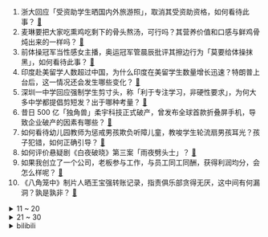 1. 浙大回应「受资助学生晒国内外旅游照」，取消其受资助资格，如何看待此事？ [:link:](https://www.zhihu.com/question/4918993474)
2. 麦琳要把大家吃熏鸡吃剩下的骨头熬汤，可行吗？其营养价值和口感与鲜鸡骨炖出来的一样吗？ [:link:](https://www.zhihu.com/question/4931263220)
3. 前体操冠军当性感女主播，奥运冠军管晨辰批评其擦边行为「莫要给体操抹黑」，如何看待此事？ [:link:](https://www.zhihu.com/question/4871887451)
4. 印度赴美留学人数超过中国，为什么印度在美留学生数量增长迅速？特朗普上台后，这一情况还会发生哪些变化？ [:link:](https://www.zhihu.com/question/4571472271)
5. 深圳一中学回应强制学生剪寸头，称「利于专注学习，非硬性要求」，为何大多中学都提倡剪短发？出于哪种考量？ [:link:](https://www.zhihu.com/question/4939909859)
6. 昔日 500 亿「独角兽」柔宇科技正式破产，曾发布全球首款折叠屏手机，导致企业破产的因素有哪些？ [:link:](https://www.zhihu.com/question/4598631472)
7. 如何看待幼儿园教师为惩戒男孩欺负听障儿童，教唆学生轮流扇男孩耳光？孩子犯错，如何正确引导？ [:link:](https://www.zhihu.com/question/4642460804)
8. 如何评价悬疑剧《白夜破晓》第三案「雨夜劈头士」？ [:link:](https://www.zhihu.com/question/4854523964)
9. 如果我创立了一个公司，老板参与工作，与员工同工同酬，获得利润均分，会怎么样呢？ [:link:](https://www.zhihu.com/question/3194918699)
10. 《八角笼中》制片人晒王宝强转账记录，指责俱乐部贪得无厌，这中间有何漏洞？孰是孰非？ [:link:](https://www.zhihu.com/question/4809632412)
<details>
<summary>11 ~ 20</summary>

11. 怎么看待比亚迪自研智驾芯片仅有 80TOPS 的算力？ [:link:](https://www.zhihu.com/question/4661663030)
12. 李行亮说离婚给麦琳四分之三财产，离婚财产分割要参考哪些因素？实际分割中可能遇到哪些问题？ [:link:](https://www.zhihu.com/question/4910909371)
13. 特朗普宣布将任命麦克马洪为美国教育部部长，她有何经历？美国教育将进行哪些改革？ [:link:](https://www.zhihu.com/question/4633886940)
14. 孙颖莎 2-3 遭陈幸同逆转，止步 WTT 总决赛女单 16 强，单双打全出局，孙颖莎遇到了哪些问题？ [:link:](https://www.zhihu.com/question/4732622344)
15. 《地下交通站》里的人为啥都说现大洋，而不是直接说大洋？ [:link:](https://www.zhihu.com/question/404023940)
16. 如何评价悬疑剧《白夜追凶》第二部 《白夜破晓》？ [:link:](https://www.zhihu.com/question/4612080123)
17. 假设一个史莱姆把你的妻子吞噬，并获得且只有她的形态和记忆，那么现在这个史莱姆究竟是你的妻子还是仇人？ [:link:](https://www.zhihu.com/question/4613054247)
18. 《英雄联盟》1V9，但是初始额外2W金币，能打赢吗？ [:link:](https://www.zhihu.com/question/4520963709)
19. 联合国安理会加沙停火决议再遭美国一票否决，巴以局势将如何发展？何时才能停火？ [:link:](https://www.zhihu.com/question/4712362209)
20. 胖东来创始人谈电商和车企企业家，称其「都像奴隶一样，整天就比卖了多少」，如何从商业角度解读？ [:link:](https://www.zhihu.com/question/4856892873)
</details>
<details>
<summary>21 ~ 30</summary>

21. 如何评价小浣熊水浒卡的艺术价值？ [:link:](https://www.zhihu.com/question/273445842)
22. 红米手机发布新代言人冠军大使为樊振东，怎么看樊振东与红米手机全线的商务合作？ [:link:](https://www.zhihu.com/question/4662635197)
23. 如何评价《原神》恰斯卡流水成绩？ [:link:](https://www.zhihu.com/question/4667049292)
24. 2024 WTT 福冈总决赛梁靖崑 1:3 张本智和，止步 16 强，如何评价这场比赛? [:link:](https://www.zhihu.com/question/4680478553)
25. 都说《水浒传》描写真实，那真实在哪里？ [:link:](https://www.zhihu.com/question/4663498394)
26. 如何评价《崩坏：星穹铁道》黄金史诗PV：「翁法罗斯英雄纪」中的异位体角色？ [:link:](https://www.zhihu.com/question/4857976326)
27. 蔚来发布第三季度业绩，营收 186.7 亿元，交付量创历史新高，如何评价该成绩？ [:link:](https://www.zhihu.com/question/4681677169)
28. 如何评价动画《英雄联盟:双城之战》第二季 7 - 9 集大结局？ [:link:](https://www.zhihu.com/question/4916680987)
29. 如何评价米哈游《原神》5.2新地图奥奇卡纳塔？ [:link:](https://www.zhihu.com/question/4649092001)
30. 请问十年之内河南有可能会变成亚热带气候吗？ [:link:](https://www.zhihu.com/question/664683973)
</details><details>
<summary>bilibili</summary>

</details>
